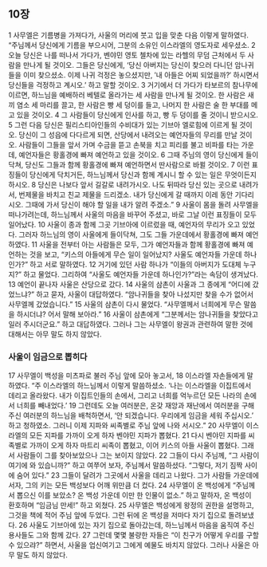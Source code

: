 ## 10장
1 사무엘은 기름병을 가져다가, 사울의 머리에 붓고 입을 맞춘 다음 이렇게 말하였다. “주님께서 당신에게 기름을 부으시어, 그분의 소유인 이스라엘의 영도자로 세우셨소.
2 오늘 당신은 나를 떠나서 가다가, 벤야민 영토 첼차에 있는 라헬의 무덤 근처에서 두 사람을 만나게 될 것이오. 그들은 당신에게, ‘당신 아버지는 당신이 찾으러 다니던 암나귀들을 이미 찾으셨소. 이제 나귀 걱정은 놓으셨지만, ′내 아들은 어찌 되었을까?′ 하시면서 당신들을 걱정하고 계시오.’ 하고 말할 것이오.
3 거기에서 더 가다가 타보르의 참나무에 이르면, 하느님을 예배하러 베텔로 올라가는 세 사람을 만나게 될 것이오. 한 사람은 새끼 염소 세 마리를 끌고, 한 사람은 빵 세 덩이를 들고, 나머지 한 사람은 술 한 부대를 메고 있을 것이오.
4 그 사람들이 당신에게 인사를 하고, 빵 두 덩이를 줄 것이니 받으시오.
5 그런 다음 당신은 필리스티아인들의 수비대가 있는 기브아 엘로힘에 이르게 될 것이오. 당신이 그 성읍에 다다르게 되면, 산당에서 내려오는 예언자들의 무리를 만날 것이오. 사람들이 그들을 앞서 가며 수금을 뜯고 손북을 치고 피리를 불고 비파를 타는 가운데, 예언자들은 황홀경에 빠져 예언하고 있을 것이오.
6 그때 주님의 영이 당신에게 들이닥쳐, 당신도 그들과 함께 황홀경에 빠져 예언하면서 딴사람으로 바뀔 것이오.
7 이런 표징들이 당신에게 닥치거든, 하느님께서 당신과 함께 계시니 할 수 있는 일은 무엇이든지 하시오.
8 당신은 나보다 앞서 길갈로 내려가시오. 나도 뒤따라 당신 있는 곳으로 내려가서, 번제물을 바치고 친교 제물을 드리겠소. 내가 당신에게 갈 때까지 이레 동안 기다리시오. 그때에 가서 당신이 해야 할 일을 내가 알려 주겠소.”
9 사울이 몸을 돌려 사무엘을 떠나가려는데, 하느님께서 사울의 마음을 바꾸어 주셨고, 바로 그날 이런 표징들이 모두 일어났다.
10 사울이 종과 함께 그곳 기브아에 이르렀을 때, 예언자의 무리가 오고 있었다. 그러자 하느님의 영이 사울에게 들이닥쳐, 그도 그들 가운데에서 황홀경에 빠져 예언하였다.
11 사울을 전부터 아는 사람들은 모두, 그가 예언자들과 함께 황홀경에 빠져 예언하는 것을 보고, “키스의 아들에게 무슨 일이 일어났지? 사울도 예언자들 가운데 하나인가?” 하고 서로 말하였다.
12 거기에 있던 사람 하나가 “이들의 아버지가 도대체 누구지?” 하고 물었다. 그리하여 “사울도 예언자들 가운데 하나인가?”라는 속담이 생겨났다.
13 예언이 끝나자 사울은 산당으로 갔다.
14 사울의 삼촌이 사울과 그 종에게 “어디에 갔었느냐?” 하고 묻자, 사울이 대답하였다. “암나귀들을 찾아 나섰지만 찾을 수가 없어서 사무엘께 갔었습니다.”
15 사울의 삼촌이 다시 물었다. “사무엘께서 너희에게 무슨 말씀을 하시더냐? 어서 말해 보아라.”
16 사울이 삼촌에게 “그분께서는 암나귀들을 찾았다고 일러 주시더군요.” 하고 대답하였다. 그러나 그는 사무엘이 왕권과 관련하여 말한 것에 대해서는 아무 말도 하지 않았다.
### 사울이 임금으로 뽑히다
17 사무엘이 백성을 미츠파로 불러 주님 앞에 모아 놓고서,
18 이스라엘 자손들에게 말하였다. “주 이스라엘의 하느님께서 이렇게 말씀하셨소. ‘나는 이스라엘을 이집트에서 데리고 올라왔다. 내가 이집트인들의 손에서, 그리고 너희를 억누르던 모든 나라의 손에서 너희를 빼내었다.’
19 그런데도 오늘 여러분은, 온갖 재앙과 재난에서 여러분을 구해 주신 여러분의 하느님을 배척하면서, ‘안 되겠습니다. 우리에게 임금을 세워 주십시오.’ 하고 청하였소. 그러니 이제 지파와 씨족별로 주님 앞에 나와 서시오.”
20 사무엘이 이스라엘의 모든 지파를 가까이 오게 하자 벤야민 지파가 뽑혔다.
21 다시 벤야민 지파를 씨족별로 가까이 오게 하자 마트리 씨족이 뽑혔고, 이어 키스의 아들 사울이 뽑혔다. 그래서 사람들이 그를 찾아보았으나 그는 보이지 않았다.
22 그들이 다시 주님께, “그 사람이 여기에 와 있습니까?” 하고 여쭈어 보자, 주님께서 말씀하셨다. “그렇다, 저기 짐짝 사이에 숨어 있다.”
23 그들이 달려가 그곳에서 사울을 데리고 나왔다. 그가 사람들 가운데에 서자, 그의 키는 모든 백성보다 어깨 위만큼 더 컸다.
24 사무엘이 온 백성에게 “주님께서 뽑으신 이를 보았소? 온 백성 가운데 이만 한 인물이 없소.” 하고 말하자, 온 백성이 환호하며 “임금님 만세!” 하고 외쳤다.
25 사무엘은 백성에게 왕정의 권한을 설명하고, 그것을 책에 적어 주님 앞에 두었다. 그런 뒤에 온 백성을 저마다 자기 집으로 돌려보냈다.
26 사울도 기브아에 있는 자기 집으로 돌아갔는데, 하느님께서 마음을 움직여 주신 용사들도 그와 함께 갔다.
27 그런데 몇몇 불량한 자들은 “이 친구가 어떻게 우리를 구할 수 있으랴?” 하면서, 사울을 업신여기고 그에게 예물도 바치지 않았다. 그러나 사울은 아무 말도 하지 않았다.
